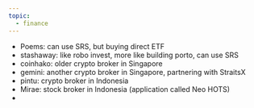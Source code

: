 ```yaml
---
topic:
  - finance
---
```

- Poems: can use SRS, but buying direct ETF
- stashaway: like robo invest, more like building porto, can use SRS
- coinhako: older crypto broker in Singapore
- gemini: another crypto broker in Singapore, partnering with StraitsX
- pintu: crypto broker in Indonesia
- Mirae: stock broker in Indonesia (application called Neo HOTS)
- 